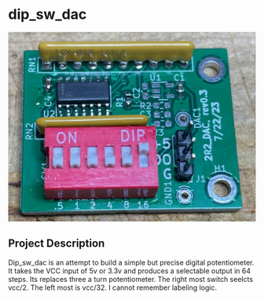 # dip_sw_dac

![Alt text](https://github.com/jerryok826/dip_sw_dac/blob/main/Photos/dip_sw_dac.jpeg)

## Project Description
Dip_sw_dac is an attempt to build a simple but precise digital potentiometer. It takes the VCC input of 5v or 3.3v and produces a selectable output in 64 steps. Its replaces three a turn potentiometer. The right most switch seelcts vcc/2. The left most is vcc/32. I cannot remember labeling logic.
